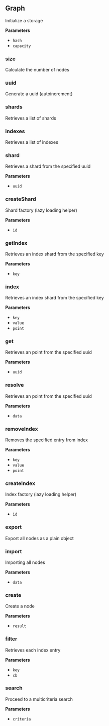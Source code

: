 <!-- Generated by documentation.js. Update this documentation by updating the source code. -->

## Graph

Initialize a storage

**Parameters**

-   `hash`  
-   `capacity`  

### size

Calculate the number of nodes

### uuid

Generate a uuid (autoincrement)

### shards

Retrieves a list of shards

### indexes

Retrieves a list of indexes

### shard

Retrieves a shard from the specified uuid

**Parameters**

-   `uuid`  

### createShard

Shard factory (lazy loading helper)

**Parameters**

-   `id`  

### getIndex

Retrieves an index shard from the specified key

**Parameters**

-   `key`  

### index

Retrieves an index shard from the specified key

**Parameters**

-   `key`  
-   `value`  
-   `point`  

### get

Retrieves an point from the specified uuid

**Parameters**

-   `uuid`  

### resolve

Retrieves an point from the specified uuid

**Parameters**

-   `data`  

### removeIndex

Removes the specified entry from index

**Parameters**

-   `key`  
-   `value`  
-   `point`  

### createIndex

Index factory (lazy loading helper)

**Parameters**

-   `id`  

### export

Export all nodes as a plain object

### import

Importing all nodes

**Parameters**

-   `data`  

### create

Create a node

**Parameters**

-   `result`  

### filter

Retrieves each index entry

**Parameters**

-   `key`  
-   `cb`  

### search

Proceed to a multicriteria search

**Parameters**

-   `criteria`  
